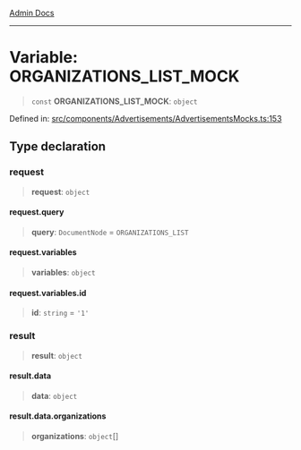 [Admin Docs](/)

***

# Variable: ORGANIZATIONS\_LIST\_MOCK

> `const` **ORGANIZATIONS\_LIST\_MOCK**: `object`

Defined in: [src/components/Advertisements/AdvertisementsMocks.ts:153](https://github.com/PalisadoesFoundation/talawa-admin/blob/main/src/components/Advertisements/AdvertisementsMocks.ts#L153)

## Type declaration

### request

> **request**: `object`

#### request.query

> **query**: `DocumentNode` = `ORGANIZATIONS_LIST`

#### request.variables

> **variables**: `object`

#### request.variables.id

> **id**: `string` = `'1'`

### result

> **result**: `object`

#### result.data

> **data**: `object`

#### result.data.organizations

> **organizations**: `object`[]
